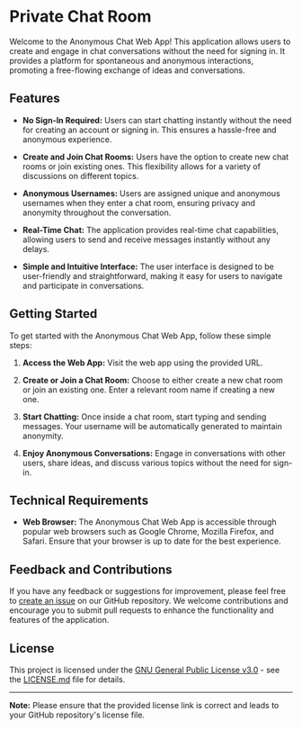 # Private Chat Room

Welcome to the Anonymous Chat Web App! This application allows users to create and engage in chat conversations without the need for signing in. It provides a platform for spontaneous and anonymous interactions, promoting a free-flowing exchange of ideas and conversations.

## Features

- **No Sign-In Required:** Users can start chatting instantly without the need for creating an account or signing in. This ensures a hassle-free and anonymous experience.

- **Create and Join Chat Rooms:** Users have the option to create new chat rooms or join existing ones. This flexibility allows for a variety of discussions on different topics.

- **Anonymous Usernames:** Users are assigned unique and anonymous usernames when they enter a chat room, ensuring privacy and anonymity throughout the conversation.

- **Real-Time Chat:** The application provides real-time chat capabilities, allowing users to send and receive messages instantly without any delays.

- **Simple and Intuitive Interface:** The user interface is designed to be user-friendly and straightforward, making it easy for users to navigate and participate in conversations.

## Getting Started

To get started with the Anonymous Chat Web App, follow these simple steps:

1. **Access the Web App:** Visit the web app using the provided URL.

2. **Create or Join a Chat Room:** Choose to either create a new chat room or join an existing one. Enter a relevant room name if creating a new one.

3. **Start Chatting:** Once inside a chat room, start typing and sending messages. Your username will be automatically generated to maintain anonymity.

4. **Enjoy Anonymous Conversations:** Engage in conversations with other users, share ideas, and discuss various topics without the need for sign-in.

## Technical Requirements

- **Web Browser:** The Anonymous Chat Web App is accessible through popular web browsers such as Google Chrome, Mozilla Firefox, and Safari. Ensure that your browser is up to date for the best experience.

## Feedback and Contributions

If you have any feedback or suggestions for improvement, please feel free to [create an issue](https://github.com/Gopinath-08/Chat/issues) on our GitHub repository. We welcome contributions and encourage you to submit pull requests to enhance the functionality and features of the application.

## License

This project is licensed under the [GNU General Public License v3.0](https://github.com/Gopinath-08/Chat/blob/main/LICENSE) - see the [LICENSE.md](https://github.com/Gopinath-08/Chat/blob/main/LICENSE) file for details.

---

**Note:** Please ensure that the provided license link is correct and leads to your GitHub repository's license file.
